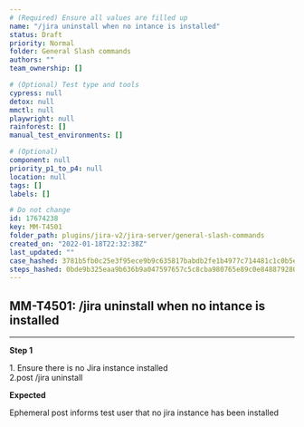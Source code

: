 ```yaml
---
# (Required) Ensure all values are filled up
name: "/jira uninstall when no intance is installed"
status: Draft
priority: Normal
folder: General Slash commands
authors: ""
team_ownership: []

# (Optional) Test type and tools
cypress: null
detox: null
mmctl: null
playwright: null
rainforest: []
manual_test_environments: []

# (Optional)
component: null
priority_p1_to_p4: null
location: null
tags: []
labels: []

# Do not change
id: 17674238
key: MM-T4501
folder_path: plugins/jira-v2/jira-server/general-slash-commands
created_on: "2022-01-18T22:32:38Z"
last_updated: ""
case_hashed: 3781b5fb0c25e3f95ece9b9c635817babdb2fe1b4977c714481c1c0b5e3d1302cc48e226d4b486cbc8a55e14290a4727
steps_hashed: 0bde9b325eaa9b636b9a047597657c5c8cba980765e89c0e84887928046325be42e3848edd32a2f1fb6d4451e5e5447d
---
```


## MM-T4501: /jira uninstall when no intance is installed

---

**Step 1**

1\. Ensure there is no Jira instance installed\
2.post /jira uninstall

**Expected**

Ephemeral post informs test user that no jira instance has been installed
